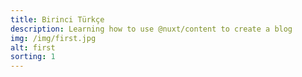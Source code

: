 ```yaml
---
title: Birinci Türkçe
description: Learning how to use @nuxt/content to create a blog
img: /img/first.jpg
alt: first
sorting: 1
---
```


